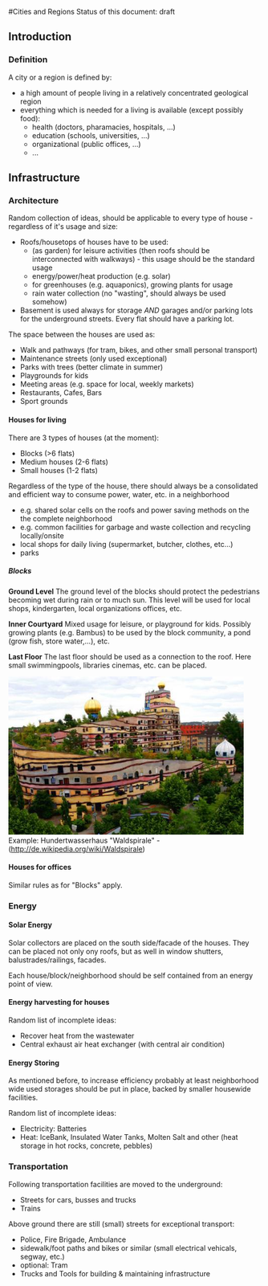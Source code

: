 #Cities and Regions
Status of this document: draft

## Introduction

### Definition
A city or a region is defined by:
- a high amount of people living in a relatively concentrated geological region
- everything which is needed for a living is available (except possibly food):
	- health (doctors, pharamacies, hospitals, ...)
	- education (schools, universities, ...)
	- organizational (public offices, ...)
	- ...

## Infrastructure


### Architecture

Random collection of ideas, should be applicable to every type of house - regardless of it's usage and size:
- Roofs/housetops of houses have to be used:
	- (as garden) for leisure activities (then roofs should be interconnected with walkways) - this usage should be the standard usage
	- energy/power/heat production (e.g. solar)
	- for greenhouses (e.g. aquaponics), growing plants for usage
	- rain water collection (no "wasting", should always be used somehow)
- Basement is used always for storage *AND* garages and/or parking lots for the underground streets. Every flat should have a parking lot.

The space between the houses are used as:
- Walk and pathways (for tram, bikes, and other small personal transport)
- Maintenance streets (only used exceptional)
- Parks with trees (better climate in summer)
- Playgrounds for kids
- Meeting areas (e.g. space for local, weekly markets)
- Restaurants, Cafes, Bars
- Sport grounds


#### Houses for living
There are 3 types of houses (at the moment):
- Blocks (>6 flats)
- Medium houses (2-6 flats)
- Small houses (1-2 flats)

Regardless of the type of the house, there should always be a consolidated and efficient way to consume power, water, etc. in a neighborhood
- e.g. shared solar cells on the roofs and power saving methods on the the complete neighborhood
- e.g. common facilities for garbage and waste collection and recycling locally/onsite
- local shops for daily living (supermarket, butcher, clothes, etc...)
- parks


##### Blocks

**Ground Level**
The ground level of the blocks should protect the pedestrians becoming wet during rain or to much sun. This level will be used for local shops, kindergarten, local organizations offices, etc.

**Inner Courtyard**
Mixed usage for leisure, or playground for kids. Possibly growing plants (e.g. Bambus) to be used by the block community, a pond (grow fish, store water,...), etc.

**Last Floor**
The last floor should be used as a connection to the roof. Here small swimmingpools, libraries cinemas, etc. can be placed.

![Example: Hundertwasserhaus "Waldspirale"](pictures/Waldspirale_01_699_darmstadt_hundertwasser69b_0.jpg)
Example: Hundertwasserhaus "Waldspirale" - (http://de.wikipedia.org/wiki/Waldspirale)


#### Houses for offices
Similar rules as for "Blocks" apply.

### Energy
#### Solar Energy
Solar collectors are placed on the south side/facade of the houses. They can be placed not only ony roofs, but as well in window shutters, balustrades/railings, facades.

Each house/block/neighborhood should be self contained from an energy point of view.

#### Energy harvesting for houses
Random list of incomplete ideas:
- Recover heat from the wastewater
- Central exhaust air heat exchanger (with central air condition)

#### Energy Storing
As mentioned before, to increase efficiency probably at least neighborhood wide used storages should be put in place, backed by smaller housewide facilities.

Random list of incomplete ideas:
- Electricity: Batteries
- Heat: IceBank, Insulated Water Tanks, Molten Salt and other (heat storage in hot rocks, concrete, pebbles)

### Transportation
Following transportation facilities are moved to the underground:
- Streets for cars, busses and trucks
- Trains

Above ground there are still (small) streets for exceptional transport:
- Police, Fire Brigade, Ambulance
- sidewalk/foot paths and bikes or similar (small electrical vehicals, segway, etc.)
- optional: Tram
- Trucks and Tools for building & maintaining infrastructure


